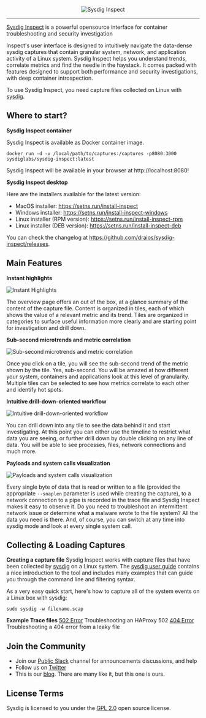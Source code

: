 <p align="center">
  <img src="/public/assets/images/sysdig-inspect-logo-color-620x96.png" alt="Sysdig Inspect" />
</p>

---

[Sysdig Inspect](https://sysdig.com/blog/sysdig-inspect) is a powerful opensource interface for container troubleshooting and security investigation

Inspect's user interface is designed to intuitively navigate the data-dense sysdig captures that contain granular system, network, and application activity of a Linux system. Sysdig Inspect helps you understand trends, correlate metrics and find the needle in the haystack. It comes packed with features designed to support both performance and security investigations, with deep container introspection.

To use Sysdig Inspect, you need capture files collected on Linux with [sysdig](https://github.com/draios/sysdig).

Where to start?
---
**Sysdig Inspect container**

Sysdig Inspect is available as Docker container image.

```
docker run -d -v /local/path/to/captures:/captures -p8080:3000 sysdiglabs/sysdig-inspect:latest
```

Sysdig Inspect will be available in your browser at http://localhost:8080!


**Sysdig Inspect desktop**

Here are the installers available for the latest version:

* MacOS installer: https://setns.run/install-inspect
* Windows installer: https://setns.run/install-inspect-windows
* Linux installer (RPM version): https://setns.run/install-inspect-rpm
* Linux installer (DEB version): https://setns.run/install-inspect-deb

You can check the changelog at https://github.com/draios/sysdig-inspect/releases.


Main Features
---
**Instant highlights**

![Instant Highlights](/assets/screenshots/Sysdig-Inspect-1.png)

The overview page offers an out of the box, at a glance summary of the content of the capture file. Content is organized in tiles, each of which shows the value of a relevant metric and its trend. Tiles are organized in categories to surface useful information more clearly and are starting point for investigation and drill down.

**Sub-second microtrends and metric correlation**

![Sub-second microtrends and metric correlation](/assets/screenshots/Sysdig-Inspect-2.png)

Once you click on a tile, you will see the sub-second trend of the metric shown by the tile. Yes, sub-second. You will be amazed at how different your system, containers and applications look at this level of granularity.  Multiple tiles can be selected to see how metrics correlate to each other and identify hot spots.

**Intuitive drill-down-oriented workflow**

![Intuitive drill-down-oriented workflow](/assets/screenshots/Sysdig-Inspect-3.png)

You can drill down into any tile to see the data behind it and start investigating. At this point you can either use the timeline to restrict what data you are seeing, or further drill down by double clicking on any line of data. You will be able to see processes, files, network connections and much more.

**Payloads and system calls visualization**

![Payloads and system calls visualization](/assets/screenshots/Sysdig-Inspect-4.png)

Every single byte of data that is read or written to a file (provided the appropriate `--snaplen` parameter is used while creating the capture), to a network connection to a pipe is recorded in the trace file and Sysdig Inspect makes it easy to observe it. Do you need to troubleshoot an intermittent network issue or determine what a malware wrote to the file system? All the data you need is there. And, of course, you can switch at any time into sysdig mode and look at every single system call.

Collecting & Loading Captures
---
**Creating a capture file**
Sysdig Inspect works with capture files that have been collected by [sysdig](https://github.com/draios/sysdig) on a Linux system. The [sysdig user guide](https://github.com/draios/sysdig/wiki/Sysdig-User-Guide) contains a nice introduction to the tool and includes many examples that can guide you through the command line and filtering syntax.

As a very easy quick start, here's how to capture all of the system events on a Linux box with sysdig:

`sudo sysdig -w filename.scap`

**Example Trace files**
[502 Error](https://github.com/draios/sysdig-inspect/blob/master/capture-samples/502Error.scap) Troubleshooting an HAProxy 502
[404 Error](https://github.com/draios/sysdig-inspect/blob/master/capture-samples/404Error.scap) Troubleshooting a 404 error from a leaky file

Join the Community
---

* Join our [Public Slack](https://slack.sysdig.com) channel for announcements discussions, and help
* Follow us on [Twitter](https://twitter.com/sysdig)
* This is our [blog](https://sysdig.com/blog/sysdig-inspect). There are many like it, but this one is ours.

License Terms
---
Sysdig is licensed to you under the [GPL 2.0](https://github.com/draios/sysdig/blob/dev/COPYING) open source license.

